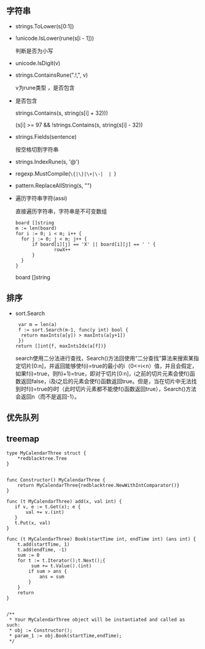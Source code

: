 ## 字符串

* strings.ToLower(s[0:1])

* !unicode.IsLower(rune(s[i - 1]))

  判断是否为小写

*  unicode.IsDigit(v)

* strings.ContainsRune(".!,", v)

  v为rune类型 ，是否包含

* 是否包含

  strings.Contains(s, string(s[i] + 32))) 

  (s[i] >= 97 && !strings.Contains(s, string(s[i] - 32))

* strings.Fields(sentence)

  按空格切割字符串

* strings.IndexRune(s, '@')

* regexp.MustCompile(`\{|\}|\+|\-|  | `)

* pattern.ReplaceAllString(s, "")

* 遍历字符串字符(assi)

  直接遍历字符串，字符串是不可变数组

  ```
  board []string
  m := len(board)
  for i := 0; i < m; i++ {
  	for j := 0; j < m; j++ {
  		if board[i][j] == 'X' || board[i][j] == ' ' {
  				rowX++
  		}
  	}
  }
  ```

  

  board []string

## 排序

* sort.Search

  ```
   var m = len(a)
   f := sort.Search(m-1, func(y int) bool {
   	return maxInts(a[y]) > maxInts(a[y+1])
   })
  return []int{f, maxIntsIdx(a[f])}
  ```

  search使用二分法进行查找，Search()方法回使用“二分查找”算法来搜索某指定切片[0:n]，并返回能够使f(i)=true的最小的i（0<=i<n）值，并且会假定，如果f(i)=true，则f(i+1)=true，即对于切片[0:n]，i之前的切片元素会使f()函数返回false，i及i之后的元素会使f()函数返回true。但是，当在切片中无法找到时f(i)=true的i时（此时切片元素都不能使f()函数返回true），Search()方法会返回n（而不是返回-1）。

## 优先队列

## treemap

```
type MyCalendarThree struct {
    *redblacktree.Tree
}


func Constructor() MyCalendarThree {
    return MyCalendarThree{redblacktree.NewWithIntComparator()}
}

func (t MyCalendarThree) add(x, val int) {
   if v, e := t.Get(x); e {
       val += v.(int)
   }
   t.Put(x, val)
}

func (t MyCalendarThree) Book(startTime int, endTime int) (ans int) {
    t.add(startTime, 1)
    t.add(endTime, -1)
    sum := 0
    for t := t.Iterator();t.Next();{
         sum += t.Value().(int)
        if sum > ans {
            ans = sum
        }
    }
    return
}


/**
 * Your MyCalendarThree object will be instantiated and called as such:
 * obj := Constructor();
 * param_1 := obj.Book(startTime,endTime);
 */
```

